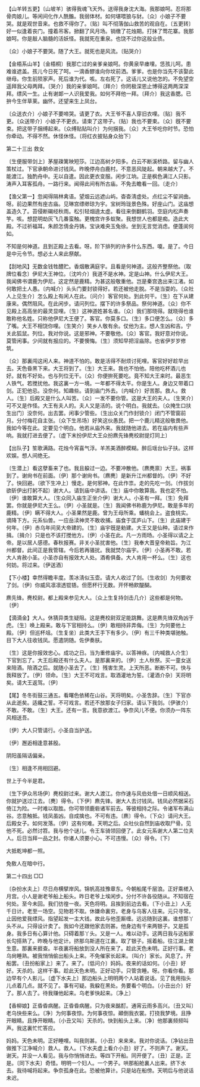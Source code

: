 <!-- { "loadSidebar": true } -->
【山羊转五更】〔山坡羊〕骇得我魂飞天外。送得我身沈大海。我那娘呵。忍将那骨肉娘儿。等闲间化作人酰醢。我弱体材。如何堪喂狼与豺。〔众〕小娘子不要哭。就是观世音来。也救不得你了。〔贴〕叫不彻落伽山救苦的观自在。〔五更转〕好一似逢着丧门。撞着吊客。掀翻了风月场。销缴了花烛期。打抹了莺花寨。我那娘呵。你是敲人脑髓的活妖怪。我就死在重泉。也饶不过你这般业债。

〔众〕小娘子不要哭。随了大王。就死也是风流。〔贴哭介〕 

【金梧系山羊】〔金梧桐〕我那亡过的亲爹亲娘呵。你黄泉早瘗埋。恁孩儿呵。患难谁遮盖。孩儿今日死了呵。一滴香醪谁向你坟前洒。爹爹。也是你当先不该娶此继母。你生前陨家声。死后谁为代。咳。左右死了。这话儿又说他怎的。不免望空遥拜我父母两拜。〔哭介〕我的亲爹娘呵。〔拜介〕你罔极深恩止博得这两两深深拜。缥风一生。止有谢郞一人识我爱我。如何不拜他一拜。〔拜介〕我这香腮。已拚今生伴草莱。幽怀。还望来生上凤台。

〔众送衣介〕小娘子不要啼哭。请更了衣。大王爷不喜人穿旧衣哩。〔贴〕我不更。〔众送带介〕小娘子不更衣。请束了这带子。〔贴〕我也不要束。〔众〕旣不要束。把这带子捆缚起来。〔众缚贴贴叫介〕为何捆我。〔众〕大王爷吃你时节。恐怕你牵动。不得不然。休怪休怪。〔将红衣披贴身众抬下〕 

第二十三出
救女

〔生便服带剑上〕茅屋疎篱映短莎。江边高树夕阳多。白云不断溪桥路。留与幽人策杖过。下官承朝命进讨钱凤。昨晚停舟白鹿村。不意恶风陡起。朝来越大了。不能渡江。独酌舟中。无以自遣。因此更衣变服。闲步江垧。正是枫色满江人只影。涛声入耳客孤舟。一路行来。闻得此间有所古庙。不免去瞻看一回。〔走介〕 

【渔父第一】忽闻得隔林禽语。望烟云远遮山屿。杳杳淸虚处。点红尘不留涧曲。呀。前边果然有座古庙。见琳宫缥缈琼为宇。宝树玲珑景色殊。好座山门。这庙想盖造久了。苔侵断碣经秋雨。松引轻烟遶太虚。看往来倒翻鹤羽。空庭内松声奏竽。咳。想昆明劫灰飞几番蛮触。更槐宫许多蚁聚。我想世人也都是痴。造此大殿。不过祈福耳。朱颜怎倩金丹铸。宝诀难央玉兔徐。坐到无言觉消虑。便蓬阆何如。

不知是何神道。且到正殿上去看。呀。阶下排列的许多什么东西。嗄。是了。今日是中元令节。想必土人来此祭献。 

【刮地风】无数金钱牲醴贮。香烟散满庭宇。且看是何神道。这般齐整祭他。〔取牌位看念〕伊尼大王神位。〔沈吟介〕我道不是水神。定是山神。什么伊尼大王。我闻佛书谓鹿为伊尼。这定然是鹿精。为甚这般敬重他。岂是秦宫逸出来江渚。如何敢把土人愚。〔内喊介〕头头门要封锁得好。若还被他走脱。不是当耍的。〔众社人上见生介〕怎么殿上有闲人在此。〔问介〕客官何处。到此何干。〔生〕在下从建康来。偶然阻风。在此闲步。请问列位。摆下的许多祭品。祭何神道。〔众〕你不见殿上高高坐的最灵显哩。〔生〕这神道姓甚名谁。〔众〕我们那晓得。就晓得也谁敢称他名姓。只称他伊尼大王便了。客官。你莫多口。〔生〕多口便怎么。〔众〕多了嘴。大王不相饶你哩。〔生笑介〕笑乡人敬有余。仗他为主。想人生凶和吉。宁关此狐鼠。列位。我对你说。这是邪神。不要敬他。〔众〕客官。我好意对你说。莫管闲事。少间就有报应的。不要懊悔。〔生〕须知早把淫庙除。也省伊岁岁修筑。

〔众〕那裏闯这闲人来。神道不怕的。敢是活得不耐烦讨死哩。客官好好趁早出去。天色昏黑下来。大王将到了。〔生〕大王来。我也不怕他。陪他吃杯酒儿也好。就有不好处。也与列位无干。〔众〕你便拚死要吃。竟不知大王来时。最恶生人铁气。若搅扰他。我这裏一方一境。一年都不得太平。你是生人。身边又带着口剑。正犯他忌。没奈何。知趣些。请到庙门外去。〔内喊介〕好苦那。救人。救人。〔生〕后殿又是什么人叫苦。〔众〕一发不要你管。这是大王的夫人。〔生笑介〕可不又是作怪。大王有夫人的。夫人又是活的。说个明白。我就去。〔众掩生口扶生出门〕没奈何。出去罢。闲事少管些。〔生出众关门作封锁介〕闭门不管窗前月。分付梅花自主张。〔众下生吊场〕好笑这伙愚民。把一个鹿儿精这般敬畏他。我如今等在此。定要见个明白。他若从庙外来。我就随他进去。若在庙内有些声响。我就打进去便了。〔虚下末扮伊尼大王众扮麃先锋麂校尉提灯同上〕 

【出队子】笙歌满路。花烛今宵喜气浮。羊羔美酒醉模糊。醉后瑶台仙子扶。这样欢娱。想人间绝无。

〔生潜上〕看这孽畜来了也。我且躱过一边。不要冲散他。〔麃麂禀〕大王。祸事到了。谢尙书在前面。〔伊〕那个谢尙书。〔麃麂〕是新升江州都督的。〔伊〕不好了。快回避。〔欲下生冲上〕慢走。是何邪神。在此作祟。走的先吃一剑。〔作拔剑欲斫伊出打躬不起〕谢大人。请到庙中讲话。〔生〕庙中你敢算我。我也定不怕。〔伊〕谁敢算大人。〔生众同入庙生正坐介伊〕谢大人。小圣有一拜。〔生〕免拜罢。你就是伊尼大王么。〔伊〕小圣就是。〔生〕我闻佛书称鹿为伊尼。敢是多年的鹿精。〔伊〕瞒不得大人。小圣果然是鹿。曾为王母所乘。蟠桃会上。盗食桃实。谪降下方。元系仙兽。一应岳渎神灵不敢收捕。庙食于匡庐山下。〔生〕此庙建于何年。〔伊〕赤乌年间吴大帝建的。〔生〕庙宇旣是勑建。大王又是仙种。请过来作揖。〔揖介〕只是也不该打搅他方。〔伊〕小圣在此。凡一方雨旸。小圣得以请之上帝。是以居人感德。春秋报赛。非关小圣扰害他。〔生〕我奉大晋皇帝勑旨。为江州都督。此间正是我管辖。今后若再骚扰。我就焚尔庙宇。〔伊〕小圣再不敢。若大人肯赦小圣。小圣亦自有报效大人处。酒肴俱备。大人肯用一杯么。〔生〕这也何妨。将过来。〔伊送酒〕 

【下小楼】幸然得瞻丰度。羡冰淸似玉壶。请大人收过了剑。〔生收剑〕为何要收了剑。〔伊〕你威风凛凛透锟铻。但愿杯行无数。开怀畅飮醍醐。

麃先锋。麂校尉。都上殿来参见大人。〔众上生复持剑击几介〕这些都是何物。〔伊〕 

【滴滴金】大人。休猜异类生疑阻。这是麂校尉双足能跳舞。这是麃先锋双角凶于虎。〔生〕唤上殿来。敢与下官相持么。〔伊〕敢相持非弄侮。〔生〕为何要他上殿。〔伊〕但巡杯俎。〔生复坐〕此类大王手下有多少。〔伊〕有三千种类堪驰触。目下大人往收钱凤。愿遣阴随。佐伊奏肤。

〔生〕这是你报效忠心。成功之日。当为重修庙宇。以答神庥。〔内喊救人介生〕下官到忘了。大王后殿还有什么夫人。是那裏来的。〔伊〕土人秋祭。买一童女送来陪酒。陪酒之后。就随小圣去了。〔生〕残害生灵。上天所恶。断断不可。快与我释放了。〔伊〕领命。〔生〕大王不可戏言。取酒灌地为誓。〔灌酒介杂〕天将明矣。请大王返驾。〔伊〕 

【尾】冬冬街鼓三通五。看曙色依稀在山谷。天将明矣。小圣吿辞。〔生〕下官亦从此逝矣。适纔之誓。不可戏言。若还不放那女子归家。请认下我剑。〔伊骇介〕不敢。不敢。〔生〕大王。还有一言。我意欲渡江。争奈风儿不便。你须办一阵东风相送吾。

〔伊〕大人只管请行。小圣自当护送。 

〔伊〕邂逅相逢意甚殷。



阴阳虽隔话偏亲。

〔生〕相逢不用相回避。



世上于今半是君。

〔生下伊众吊场伊〕麂校尉过来。谢大人渡江。你作速与风伯处借一日顺风相送。你就护送过江去。〔麂〕得令。〔下伊〕麃先锋。谢大人去讨钱凤。钱凤必然据采石倚江为险。一时难以取胜。你可带领鹿砦诸军前去。等彼相持之际。令诸军布满山谷。恣意触抵。钱凤虽凶。自成擒也。不可有违。〔麃〕得令。〔下众〕请问大王。后殿女子。如何发落。〔伊〕这有何难。天明之后。众社伙自然到庙收取尸骨。见他不死。必然讨笤。我与他个谜儿。令王车骑领回便了。此女元系谢大人第二位夫人。后日当拜一品之封。你诸人须要小心。不可违慢。〔众〕得令。〔下〕 

大抵乾坤都一照。



免敎人在暗中行。 

第二十四出
□□ 

〔杂扮水夫上〕尽日舟横擘岸风。锦帆高挂豫章东。今朝船尾千层浪。正好乘槎入月宫。小人是谢老爷船上船头。昨日老爷上埃闲步。分付不许各役随从。不知宿在何处。至今未回。我们彷徨一夜。天色将明。且挨到前边去看。〔下小丑上〕人无千日计。老至一场空。见物若不取。休嫌命裏穷。老身与乌客人往来。元只寻常。止因他爱我缥风。指望起发一主大钱。故此与他歪厮缠。远远随到这裏。谁想那丫头不从。只得设计卖了。我如今还跟他家去则甚。他身边有千来两银子。又是孤身。我多日有心算计他。只碍着那丫头。又是一人。难以动手。这两日我与这船家长勾搭熟了。昨晚与他定计。挤那乌斯道在江裏。取了银子。摇着船。往江湖上做生意。那裏来捱查。半夜裏将船放到没人所在来了。趁此天色未明。正好行事。老乌尙睡熟。被我悄悄偷出船头上来。不免催家长起来。〔叫介〕家长。风息了。开船罢。〔丑扮船家上〕来了。来了。〔低问介〕妈妈。夜来的话如何。〔小丑〕好好。天杀的。这样干事。趁此天色未明。正好动手。只管贪睡。呀。你看你看。那边早有个人影儿。〔虚下水夫上〕那边船头上明明两个人站着说话。见了我用指头儿点着几点。就不见了。事有可疑。我躱在黑处。务要看个明白。〔小丑出介〕好了。那人去了。待我赚他起来。乌老爹快起来。〔净上〕 

【香柳娘】正昏昏病醒。正昏昏病醒。只为夜来酩酊。通宵云雨多高兴。〔丑又叫〕老乌快些来么。〔净〕为何事夜惊。为何事夜惊。顚倒我衣裳。打挠我梦境。且挣开眼睛。且挣开眼睛。〔小丑又叫〕天杀的。快到船头上来。〔净〕他那裏频频叫声。我这裏忙忙答应。

妈妈。天色未明。正好睡哩。叫我则甚。〔小丑〕来来来。我对你说话。〔净钻出丑做推下江净喊介〕救人。救人。〔下水夫虚上看介小丑〕好了。不则声了。谢天。谢天。并没一人看见。我与你悄悄进去。等四下开船。同开便了。〔丑〕正是。正是。〔同下水夫〕奇怪。明明一个妇人。一个男子。哄那船舱裏人出来。挤下水去。我待喊将起来。争奈孤身在此。恐被他算计。只是站在船傍。天明后与他说话未迟。 

